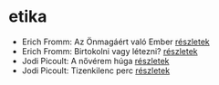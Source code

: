 # etika

- Erich Fromm: Az Önmagáért való Ember [részletek](_details/%7Bopf.creator%7D.md#id_314)
- Erich Fromm: Birtokolni vagy létezni? [részletek](_details/%7Bopf.creator%7D.md#id_2)
- Jodi Picoult: A nővérem húga [részletek](_details/%7Bopf.creator%7D.md#id_350)
- Jodi Picoult: Tizenkilenc perc [részletek](_details/%7Bopf.creator%7D.md#id_348)